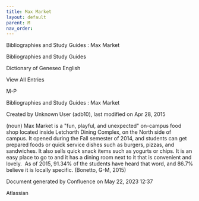 ```yaml
---
title: Max Market
layout: default
parent: M
nav_order:
---
```


Bibliographies and Study Guides : Max Market

Bibliographies and Study Guides

Dictionary of Geneseo English

View All Entries

M-P

Bibliographies and Study Guides : Max Market

Created by  Unknown User (adb10), last modified on Apr 28, 2015

(noun) Max Market is a &quot;fun, playful, and unexpected&quot; on-campus food shop located inside Letchorth Dining Complex, on the North side of campus. It opened during the Fall semester of 2014, and students can get prepared foods or quick service dishes such as burgers, pizzas, and sandwiches. It also sells quick snack items such as yogurts or chips. It is an easy place to go to and it has a dining room next to it that is convenient and lovely.  As of 2015, 91.34% of the students have heard that word, and 86.7% believe it is locally specific. (Bonetto, G-M, 2015)

Document generated by Confluence on May 22, 2023 12:37

Atlassian
